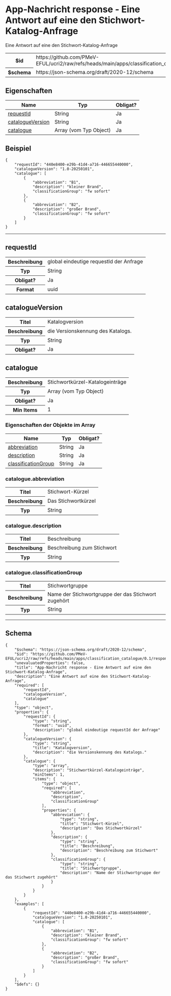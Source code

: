 

# App-Nachricht response - Eine Antwort auf eine den Stichwort-Katalog-Anfrage

<p>Eine Antwort auf eine den Stichwort-Katalog-Anfrage</p>

<table>
<tbody>
<tr><th>$id</th><td>https://github.com/PMeV-EFUL/ucri2/raw/refs/heads/main/apps/classification_catalogue/0.1/response.schema.json</td></tr>
<tr><th>$schema</th><td>https://json-schema.org/draft/2020-12/schema</td></tr>
</tbody>
</table>

## Eigenschaften

<table class="jssd-properties-table"><thead><tr><th colspan="2">Name</th><th>Typ</th><th>Obligat?</th></tr></thead><tbody><tr><td colspan="2"><a href="#requestid">requestId</a></td><td>String</td><td>Ja</td></tr><tr><td colspan="2"><a href="#catalogueversion">catalogueVersion</a></td><td>String</td><td>Ja</td></tr><tr><td colspan="2"><a href="#catalogue">catalogue</a></td><td>Array (vom Typ Object)</td><td>Ja</td></tr></tbody></table>


## Beispiel



```
{
    "requestId": "440e8400-e29b-41d4-a716-446655440000",
    "catalogueVersion": "1.0-20250101",
    "catalogue": [
        {
            "abbreviation": "B1",
            "description": "kleiner Brand",
            "classificationGroup": "fw sofort"
        },
        {
            "abbreviation": "B2",
            "description": "großer Brand",
            "classificationGroup": "fw sofort"
        }
    ]
}
```



<hr />


## requestId


<table class="jssd-property-table">
  <tbody>
    <tr>
      <th>Beschreibung</th>
      <td colspan="2">global eindeutige requestId der Anfrage</td>
    </tr>
    <tr><th>Typ</th><td colspan="2">String</td></tr>
    <tr>
      <th>Obligat?</th>
      <td colspan="2">Ja</td>
    </tr>
    <tr>
      <th>Format</th>
      <td colspan="2">uuid</td>
    </tr>
  </tbody>
</table>




## catalogueVersion


<table class="jssd-property-table">
  <tbody>
    <tr>
      <th>Titel</th>
      <td colspan="2">Katalogversion</td>
    </tr>
    <tr>
      <th>Beschreibung</th>
      <td colspan="2">die Versionskennung des Katalogs.</td>
    </tr>
    <tr><th>Typ</th><td colspan="2">String</td></tr>
    <tr>
      <th>Obligat?</th>
      <td colspan="2">Ja</td>
    </tr>
    
  </tbody>
</table>




## catalogue


<table class="jssd-property-table">
  <tbody>
    <tr>
      <th>Beschreibung</th>
      <td colspan="2">Stichwortkürzel-Katalogeinträge</td>
    </tr>
    <tr><th>Typ</th><td colspan="2">Array (vom Typ Object)</td></tr>
    <tr>
      <th>Obligat?</th>
      <td colspan="2">Ja</td>
    </tr>
    <tr>
      <th>Min Items</th>
      <td colspan="2">1</td>
    </tr>
  </tbody>
</table>

### Eigenschaften der Objekte im Array
  <table class="jssd-properties-table"><thead><tr><th colspan="2">Name</th><th>Typ</th><th>Obligat?</th></tr></thead><tbody><tr><td colspan="2"><a href="#catalogueabbreviation">abbreviation</a></td><td>String</td><td>Ja</td></tr><tr><td colspan="2"><a href="#cataloguedescription">description</a></td><td>String</td><td>Ja</td></tr><tr><td colspan="2"><a href="#catalogueclassificationgroup">classificationGroup</a></td><td>String</td><td>Ja</td></tr></tbody></table>


### catalogue.abbreviation


<table class="jssd-property-table">
  <tbody>
    <tr>
      <th>Titel</th>
      <td colspan="2">Stichwort-Kürzel</td>
    </tr>
    <tr>
      <th>Beschreibung</th>
      <td colspan="2">Das Stichwortkürzel</td>
    </tr>
    <tr><th>Typ</th><td colspan="2">String</td></tr>
    
  </tbody>
</table>




### catalogue.description


<table class="jssd-property-table">
  <tbody>
    <tr>
      <th>Titel</th>
      <td colspan="2">Beschreibung</td>
    </tr>
    <tr>
      <th>Beschreibung</th>
      <td colspan="2">Beschreibung zum Stichwort</td>
    </tr>
    <tr><th>Typ</th><td colspan="2">String</td></tr>
    
  </tbody>
</table>




### catalogue.classificationGroup


<table class="jssd-property-table">
  <tbody>
    <tr>
      <th>Titel</th>
      <td colspan="2">Stichwortgruppe</td>
    </tr>
    <tr>
      <th>Beschreibung</th>
      <td colspan="2">Name der Stichwortgruppe der das Stichwort zugehört</td>
    </tr>
    <tr><th>Typ</th><td colspan="2">String</td></tr>
    
  </tbody>
</table>










<hr />

## Schema
```
{
    "$schema": "https://json-schema.org/draft/2020-12/schema",
    "$id": "https://github.com/PMeV-EFUL/ucri2/raw/refs/heads/main/apps/classification_catalogue/0.1/response.schema.json",
    "unevaluatedProperties": false,
    "title": "App-Nachricht response - Eine Antwort auf eine den Stichwort-Katalog-Anfrage",
    "description": "Eine Antwort auf eine den Stichwort-Katalog-Anfrage",
    "required": [
        "requestId",
        "catalogueVersion",
        "catalogue"
    ],
    "type": "object",
    "properties": {
        "requestId": {
            "type": "string",
            "format": "uuid",
            "description": "global eindeutige requestId der Anfrage"
        },
        "catalogueVersion": {
            "type": "string",
            "title": "Katalogversion",
            "description": "die Versionskennung des Katalogs."
        },
        "catalogue": {
            "type": "array",
            "description": "Stichwortkürzel-Katalogeinträge",
            "minItems": 1,
            "items": {
                "type": "object",
                "required": [
                    "abbreviation",
                    "description",
                    "classificationGroup"
                ],
                "properties": {
                    "abbreviation": {
                        "type": "string",
                        "title": "Stichwort-Kürzel",
                        "description": "Das Stichwortkürzel"
                    },
                    "description": {
                        "type": "string",
                        "title": "Beschreibung",
                        "description": "Beschreibung zum Stichwort"
                    },
                    "classificationGroup": {
                        "type": "string",
                        "title": "Stichwortgruppe",
                        "description": "Name der Stichwortgruppe der das Stichwort zugehört"
                    }
                }
            }
        }
    },
    "examples": [
        {
            "requestId": "440e8400-e29b-41d4-a716-446655440000",
            "catalogueVersion": "1.0-20250101",
            "catalogue": [
                {
                    "abbreviation": "B1",
                    "description": "kleiner Brand",
                    "classificationGroup": "fw sofort"
                },
                {
                    "abbreviation": "B2",
                    "description": "großer Brand",
                    "classificationGroup": "fw sofort"
                }
            ]
        }
    ],
    "$defs": {}
}
```


